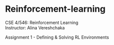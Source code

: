 # Reinforcement-learning
CSE 4/546: Reinforcement Learning      
Instructor: Alina Vereshchaka

Assignment 1 - Defining & Solving RL Environments
